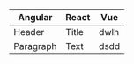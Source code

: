 | Angular | React | Vue
| ----------- | ----------- | -----------
| Header | Title | dwlh |
| Paragraph | Text | dsdd |

